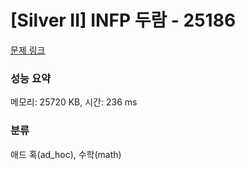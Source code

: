 # [Silver II] INFP 두람  - 25186 

[문제 링크](https://www.acmicpc.net/problem/25186) 

### 성능 요약

메모리: 25720 KB, 시간: 236 ms

### 분류

애드 혹(ad_hoc), 수학(math)

